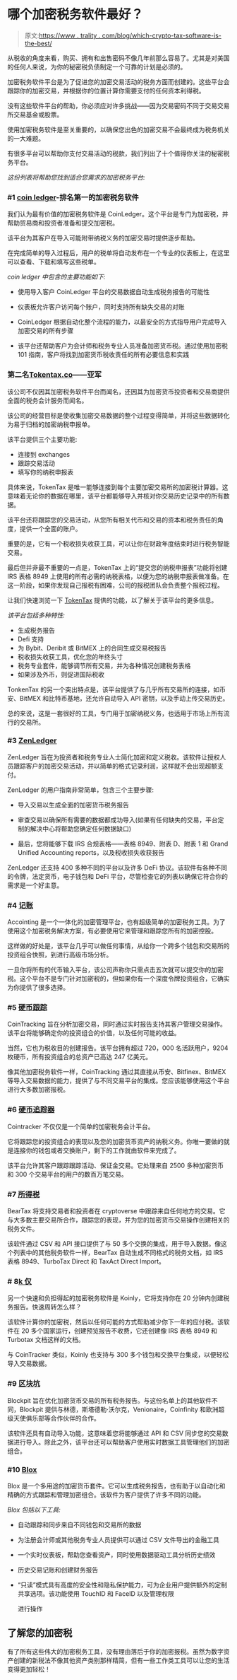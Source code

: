 # 哪个加密税务软件最好？

> 原文:[https://www . trality . com/blog/which-crypto-tax-software-is-the-best/](https://www.trality.com/blog/which-crypto-tax-software-is-the-best/)

从税收的角度来看，购买、拥有和出售密码不像几年前那么容易了。尤其是对美国的任何人来说，为你的秘密税负债制定一个可靠的计划是必须的。

加密税务软件平台是为了促进您的加密交易活动的税务方面而创建的。这些平台会跟踪你的加密交易，并根据你的位置计算你需要支付的任何资本利得税。

没有这些软件平台的帮助，你必须应对许多挑战——因为交易密码不同于交易交易所交易基金或股票。

使用加密税务软件是至关重要的，以确保您出色的加密交易不会最终成为税务机关的一大难题。

有很多平台可以帮助你支付交易活动的税款，我们列出了十个值得你关注的秘密税务平台。

*这份列表将帮助您找到适合您需求的加密税务平台:*

### #1 [coin ledger](https://coinledger.io)-排名第一的加密税务软件

我们认为最有价值的加密税务软件是 CoinLedger。这个平台是专门为加密税，并帮助贸易商和投资者准备和提交加密税。

该平台为其客户在导入可能附带纳税义务的加密交易时提供逐步帮助。

在完成简单的导入过程后，用户的税单将自动发布在一个专业的仪表板上，在这里可以查看、下载和填写这些税单。

*coin ledger 中包含的主要功能如下:*

*   使用导入客户 CoinLedger 平台的交易数据自动生成税务报告的可能性

*   仪表板允许客户访问每个账户，同时支持所有缺失交易的对账

*   CoinLedger 根据自动化整个流程的能力，以最安全的方式指导用户完成导入加密交易的所有步骤

*   该平台还帮助客户为会计师和税务专业人员准备加密货币税。通过使用加密税 101 指南，客户将找到加密货币税收责任的所有必要信息和实践

### 第二名[Tokentax.co](https://tokentax.co/)——亚军

该公司不仅因其加密税务软件平台而闻名，还因其为加密货币投资者和交易商提供全面的税务会计服务而闻名。

该公司的经营目标是使收集加密交易数据的整个过程变得简单，并将这些数据转化为易于归档的加密纳税申报单。

该平台提供三个主要功能:

*   连接到 exchanges
*   跟踪交易活动
*   填写你的纳税申报表

具体来说，TokenTax 是唯一能够连接到每个主要加密交易所的加密税计算器。这意味着无论你的数据在哪里，该平台都能够导入并核对你交易历史记录中的所有数据。

该平台还将跟踪您的交易活动，从您所有相关代币和交易的资本和税务责任的角度，提供一个全面的账户。

重要的是，它有一个税收损失收获工具，可以让你在财政年度结束时进行税务智能交易。

最后但并非最不重要的一点是，TokenTax 上的“提交您的纳税申报表”功能将创建 IRS 表格 8949 上使用的所有必需的纳税表格，以便为您的纳税申报表做准备。在这一阶段，如果你发现自己报税有困难，公司的报税团队会负责整个报税过程。

让我们快速浏览一下 [TokenTax](https://blog.coincodecap.com/tokentax-review-bitcoin-tax-software-and-accounting) 提供的功能，以了解关于该平台的更多信息。

*该平台包括多种特性:*

*   生成税务报告
*   Defi 支持
*   为 Bybit、Deribit 或 BitMEX 上的合同生成交易税报告
*   税收损失收获工具，优化您的年终头寸
*   税务专业套件，能够调节所有交易，并为各种情况创建税务表格
*   如果涉及外币，则促进国际税收

TonkenTax 的另一个突出特点是，该平台提供了与几乎所有交易所的连接，如币安、BitMEX 和比特币基地，还允许自动导入 API 密钥，以及手动上传交易历史。

总的来说，这是一套很好的工具，专门用于加密纳税义务，也适用于市场上所有流行的交易所。

### #3 [ZenLedger](https://www.zenledger.io/)

ZenLedger 旨在为投资者和税务专业人士简化加密和定义税收。该软件让授权人员跟踪客户的加密交易活动，并以简单的格式记录利润，这样就不会出现超额支付。

ZenLedger 的用户指南非常简单，包含三个主要步骤:

*   导入交易以生成全面的加密货币税务报告

*   审查交易以确保所有需要的数据都成功导入(如果有任何缺失的交易，平台定制的解决中心将帮助您确定任何数据缺口)

*   最后，您将能够下载 IRS 合规表格——表格 8949、附表 D、附表 1 和 Grand Unified Accounting reports，以及税收损失收获报告

ZenLedger 还支持 400 多种不同的平台以及许多 DeFi 协议。该软件有各种不同的令牌，法定货币，电子钱包和 DeFi 平台，尽管检查它的列表以确保它符合你的需求是一个好主意。

### #4 [记账](https://www.accointing.com/)

Accointing 是一个一体化的加密管理平台，也有超级简单的加密税务工具。为了使用这个加密税务解决方案，有必要使用它来管理和跟踪您所有的加密控股。

这样做的好处是，该平台几乎可以做任何事情，从给你一个跨多个钱包和交易所的投资组合快照，到进行高级市场分析。

一旦你将所有的代币输入平台，该公司声称你只需点击五次就可以提交你的加密税。这个平台不是专门针对加密税的，但如果你有一个深度令牌投资组合，它确实为你提供了很多选择。

### #5 [硬币跟踪](https://cointracking.info/)

CoinTracking 旨在分析加密交易，同时通过实时报告支持其客户管理交易操作。该平台将能够确定你的投资组合的价值，以及任何可能的收益。

当然，它也为税收目的创建报告。该平台拥有超过 720，000 名活跃用户，9204 枚硬币，所有投资组合的总资产已高达 247 亿美元。

像其他加密税务软件一样，CoinTracking 通过其直接从币安、Bitfinex、BitMEX 等导入交易数据的能力，提供了与不同交易平台的集成。您应该能够使用这个平台进行大多数加密报税。

### #6 [硬币追踪器](https://www.cointracker.io/)

Cointracker 不仅仅是一个简单的加密税务会计平台。

它将跟踪您的投资组合的表现以及您的加密货币资产的纳税义务。你唯一要做的就是连接你的钱包或者交换账户，剩下的工作就由软件来完成了。

该平台允许其客户跟踪跟踪活动、保证金交易。它处理来自 2500 多种加密货币和 300 个交易平台的用户的数百万笔交易。

### #7 [所得税](https://bear.tax/)

BearTax 将支持交易者和投资者在 cryptoverse 中跟踪来自任何地方的交易。它与大多数主要交易所合作，跟踪您的表现，并为您的加密货币交易操作创建相关的税务文件。

该软件通过 CSV 和 API 接口提供了与 50 多个交换的集成，用于导入数据。像这个列表中的其他税务软件一样，BearTax 自动生成不同格式的税务文档，如 IRS 表格 8949、TurboTax Direct 和 TaxAct Direct Import。

### # 8[k 仅](https://koinly.io/)

另一个快速和负担得起的加密税务软件是 Koinly，它将支持你在 20 分钟内创建税务报告。快速周转怎么样？

该软件计算你的加密税，然后以任何可能的方式帮助减少你下一年的应付税。该软件在 20 多个国家运行，创建预览报告不收费，它还创建像 IRS 表格 8949 和 Turbotax 文档这样的文档。

与 CoinTracker 类似，Koinly 也支持与 300 多个钱包和交换平台集成，以便轻松导入交易数据。

### #9 [区块坑](https://blockpit.io/)

Blockpit 旨在优化加密货币交易的所有税务报告。与这份名单上的其他软件不同，Blockpit 提供与林德，斯塔德勒·沃尔克，Venionaire，Coinfinity 和欧洲超级天使俱乐部等合作伙伴的合作。

该软件还具有自动导入功能，这意味着您将能够通过 API 和 CSV 同步您的交易数据进行导入。除此之外，该平台还可以帮助客户使用实时数据工具管理他们的加密组合。

### #10 [Blox](https://www.blox.io/)

Blox 是一个多用途的加密货币套件。它可以生成税务报告，也有助于以自动化和精确的方式跟踪和管理加密组合。该软件为客户提供了许多不同的功能。

*Blox 包括以下工具:*

*   自动跟踪和同步来自不同钱包和交易所的数据

*   为注册会计师或其他税务专业人员提供可以通过 CSV 文件导出的金融工具

*   一个实时仪表板，帮助您查看资产，同时使用数据驱动工具分析历史绩效

*   历史交易记账和创建财务报告

*   “只读”模式具有高度的安全性和隐私保护能力，可为企业用户提供额外的定制共享选项。该功能使用 TouchID 和 FaceID 以及管理权限

    进行操作

## 了解您的加密税

有了所有这些伟大的加密税务工具，没有理由落后于你的加密报税。虽然为数字资产创建的新税法不像其他资产类别那样精简，但有一些工作类工具可以让您的生活变得更加轻松！